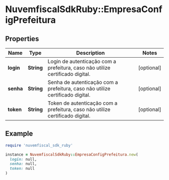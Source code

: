 # NuvemfiscalSdkRuby::EmpresaConfigPrefeitura

## Properties

| Name | Type | Description | Notes |
| ---- | ---- | ----------- | ----- |
| **login** | **String** | Login de autenticação com a prefeitura, caso não utilize certificado digital. | [optional] |
| **senha** | **String** | Senha de autenticação com a prefeitura, caso não utilize certificado digital. | [optional] |
| **token** | **String** | Token de autenticação com a prefeitura, caso não utilize certificado digital. | [optional] |

## Example

```ruby
require 'nuvemfiscal_sdk_ruby'

instance = NuvemfiscalSdkRuby::EmpresaConfigPrefeitura.new(
  login: null,
  senha: null,
  token: null
)
```

